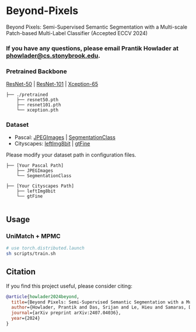 # Beyond-Pixels
Beyond Pixels: Semi-Supervised Semantic Segmentation with a Multi-scale Patch-based Multi-Label Classifier (Accepted ECCV 2024)

### If you have any questions, please email Prantik Howlader at phowlader@cs.stonybrook.edu.

### Pretrained Backbone

[ResNet-50](https://drive.google.com/file/d/1mqUrqFvTQ0k5QEotk4oiOFyP6B9dVZXS/view?usp=sharing) | [ResNet-101](https://drive.google.com/file/d/1Rx0legsMolCWENpfvE2jUScT3ogalMO8/view?usp=sharing) | [Xception-65](https://drive.google.com/open?id=1_j_mE07tiV24xXOJw4XDze0-a0NAhNVi)

```
├── ./pretrained
    ├── resnet50.pth
    ├── resnet101.pth
    └── xception.pth
```

### Dataset

- Pascal: [JPEGImages](http://host.robots.ox.ac.uk/pascal/VOC/voc2012/VOCtrainval_11-May-2012.tar) | [SegmentationClass](https://drive.google.com/file/d/1ikrDlsai5QSf2GiSUR3f8PZUzyTubcuF/view?usp=sharing)
- Cityscapes: [leftImg8bit](https://www.cityscapes-dataset.com/file-handling/?packageID=3) | [gtFine](https://drive.google.com/file/d/1E_27g9tuHm6baBqcA7jct_jqcGA89QPm/view?usp=sharing)


Please modify your dataset path in configuration files.
```
├── [Your Pascal Path]
    ├── JPEGImages
    └── SegmentationClass
    
├── [Your Cityscapes Path]
    ├── leftImg8bit
    └── gtFine
    
```
## Usage

### UniMatch + MPMC

```bash
# use torch.distributed.launch
sh scripts/train.sh
```
## Citation

If you find this project useful, please consider citing:

```bibtex
@article{howlader2024beyond,
  title={Beyond Pixels: Semi-Supervised Semantic Segmentation with a Multi-scale Patch-based Multi-Label Classifier},
  author={Howlader, Prantik and Das, Srijan and Le, Hieu and Samaras, Dimitris},
  journal={arXiv preprint arXiv:2407.04036},
  year={2024}
}
```
